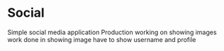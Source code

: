 # Social
Simple social media application
Production
working on showing images
work done in showing image have to show username and profile
